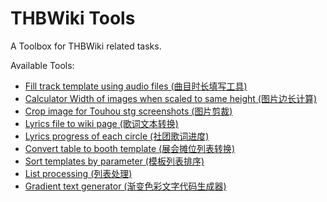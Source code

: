 # THBWiki Tools

A Toolbox for THBWiki related tasks.

Available Tools:

-   [Fill track template using audio files (曲目时长填写工具)](https://tool.thwiki.cc/tracks)
-   [Calculator Width of images when scaled to same height (图片边长计算)](https://tool.thwiki.cc/calline)
-   [Crop image for Touhou stg screenshots (图片剪裁)](https://tool.thwiki.cc/crop)
-   [Lyrics file to wiki page (歌词文本转换)](https://tool.thwiki.cc/lrctowiki)
-   [Lyrics progress of each circle (社团歌词进度)](https://tool.thwiki.cc/circlelyrics)
-   [Convert table to booth template (展会摊位列表转换)](https://tool.thwiki.cc/event)
-   [Sort templates by parameter (模板列表排序)](https://tool.thwiki.cc/sort)
-   [List processing (列表处理)](https://tool.thwiki.cc/list)
-   [Gradient text generator (渐变色彩文字代码生成器)](https://tool.thwiki.cc/textcolor)
